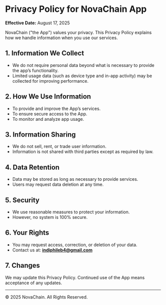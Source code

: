 # Privacy Policy for NovaChain App

**Effective Date:** August 17, 2025  

NovaChain ("the App") values your privacy. This Privacy Policy explains how we handle information when you use our services.

## 1. Information We Collect
- We do not require personal data beyond what is necessary to provide the app’s functionality.  
- Limited usage data (such as device type and in-app activity) may be collected for improving performance.  

## 2. How We Use Information
- To provide and improve the App’s services.  
- To ensure secure access to the App.  
- To monitor and analyze app usage.  

## 3. Information Sharing
- We do not sell, rent, or trade user information.  
- Information is not shared with third parties except as required by law.  

## 4. Data Retention
- Data may be stored as long as necessary to provide services.  
- Users may request data deletion at any time.  

## 5. Security
- We use reasonable measures to protect your information.  
- However, no system is 100% secure.  

## 6. Your Rights
- You may request access, correction, or deletion of your data.  
- Contact us at: **indiphileb4@gmail.com**  

## 7. Changes
We may update this Privacy Policy. Continued use of the App means acceptance of any updates.

---

© 2025 NovaChain. All Rights Reserved.
